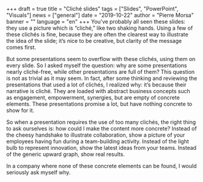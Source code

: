 +++
draft = true
title = "Cliché slides"
tags = ["Slides", "PowerPoint", "Visuals"]
news = ["general"]
date = "2019-10-22"
author = "Pierre Morsa"
banner = ""
language = "en"
+++
You’ve probably all seen these slides: they use a picture which is “cliché,” like two shaking hands. Using a few of these clichés is fine, because they are often the clearest way to illustrate the idea of the slide; it’s nice to be creative, but clarity of the message comes first.

But some presentations seem to overflow with these clichés, using them on every slide. So I asked myself the question: why are some presentations nearly cliché-free, while other presentations are full of them? This question is not as trivial as it may seem. In fact, after some thinking and reviewing the presentations that used a lot of clichés, I realized why: it’s because their narrative is cliché. They are loaded with abstract business concepts such as engagement, empowerment, synergies, but are empty of concrete elements. These presentations promise a lot, but have nothing concrete to show for it.

So when a presentation requires the use of too many clichés, the right thing to ask ourselves is: how could I make the content more concrete? Instead of the cheesy handshake to illustrate collaboration, show a picture of your employees having fun during a team-building activity. Instead of the light bulb to represent innovation, show the latest ideas from your teams. Instead of the generic upward graph, show real results.

In a company where none of these concrete elements can be found, I would seriously ask myself why.
